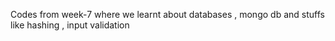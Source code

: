 Codes from week-7 where we learnt about databases , mongo db and stuffs like hashing , input validation
